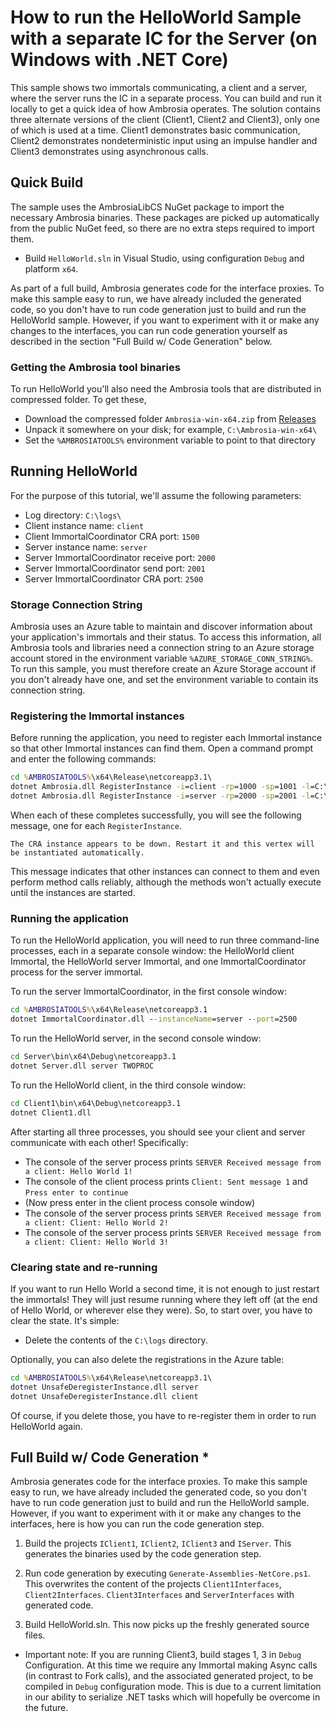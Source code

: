 # How to run the HelloWorld Sample with a separate IC for the Server (on Windows with .NET Core)

This sample shows two immortals communicating, a client and a server, where the server runs the IC in a separate process. You can build and run it locally to get a quick idea of how Ambrosia operates. The solution contains three alternate versions of the client (Client1, Client2 and Client3), only one of which is used at a time.  Client1 demonstrates basic communication, Client2 demonstrates nondeterministic input using an impulse handler and Client3 demonstrates using asynchronous calls.

## Quick Build

The sample uses the AmbrosiaLibCS NuGet package to import the necessary Ambrosia binaries. These packages are picked up automatically from the public NuGet feed, so there are no extra steps required to import them.

- Build `HelloWorld.sln` in Visual Studio, using configuration `Debug` and platform `x64`.

As part of a full build, Ambrosia generates code for the interface proxies. To make this sample easy to run, we have already included the generated code, so you don't have to run code generation just to build and run the HelloWorld sample. However, if you want to experiment with it or make any changes to the interfaces, you can run code generation yourself as described in the section "Full Build w/ Code Generation" below.

### Getting the Ambrosia tool binaries

To run HelloWorld you'll also need the Ambrosia tools that are distributed in compressed folder. To get these,

- Download the compressed folder `Ambrosia-win-x64.zip` from [Releases](https://github.com/microsoft/AMBROSIA/releases)
- Unpack it somewhere on your disk; for example, `C:\Ambrosia-win-x64\`
- Set the `%AMBROSIATOOLS%` environment variable to point to that directory

## Running HelloWorld 

For the purpose of this tutorial, we'll assume the following parameters:

- Log directory: `C:\logs\`
- Client instance name: `client`
- Client ImmortalCoordinator CRA port: `1500`
- Server instance name: `server`
- Server ImmortalCoordinator receive port: `2000`
- Server ImmortalCoordinator send port: `2001`
- Server ImmortalCoordinator CRA port: `2500`

### Storage Connection String

Ambrosia uses an Azure table to maintain and discover information about your application's immortals and their status. To access this information, all Ambrosia tools and libraries need a connection string to an Azure storage account stored in the environment variable `%AZURE_STORAGE_CONN_STRING%`. To run this sample, you must therefore create an Azure Storage account if you don't already have one, and set the environment variable to contain its connection string.

### Registering the Immortal instances

Before running the application, you need to register each Immortal instance
so that other Immortal instances can find them. Open a command prompt and enter the following commands:

```bat
cd %AMBROSIATOOLS%\x64\Release\netcoreapp3.1\
dotnet Ambrosia.dll RegisterInstance -i=client -rp=1000 -sp=1001 -l=C:\logs\
dotnet Ambrosia.dll RegisterInstance -i=server -rp=2000 -sp=2001 -l=C:\logs\
```

When each of these completes successfully, you will see the following message, one for each ```RegisterInstance```.

```
The CRA instance appears to be down. Restart it and this vertex will be instantiated automatically.
```

This message indicates that other instances can connect to them and even perform method calls reliably, although the methods won't actually execute until the instances are started.

### Running the application

To run the HelloWorld application, you will need to run three command-line
processes, each in a separate console window: the HelloWorld client Immortal, the
HelloWorld server Immortal, and one ImmortalCoordinator process for the server immortal.

To run the server ImmortalCoordinator, in the first console window:

 ```bat
 cd %AMBROSIATOOLS%\x64\Release\netcoreapp3.1
 dotnet ImmortalCoordinator.dll --instanceName=server --port=2500
```

To run the HelloWorld server, in the second console window:

```bat
cd Server\bin\x64\Debug\netcoreapp3.1
dotnet Server.dll server TWOPROC
```

To run the HelloWorld client, in the third console window:

```bat
cd Client1\bin\x64\Debug\netcoreapp3.1
dotnet Client1.dll
```

After starting all three processes, you should see your client and server
communicate with each other! Specifically:

- The console of the server process prints `SERVER Received message from a client: Hello World 1!`
- The console of the client process prints `Client: Sent message 1` and `Press enter to continue`
- (Now press enter in the client process console window)
- The console of the server process prints `SERVER Received message from a client: Client: Hello World 2!`
- The console of the server process prints `SERVER Received message from a client: Client: Hello World 3!`

### Clearing state and re-running

If you want to run Hello World a second time, it is not enough to just restart the immortals! They will just resume running where they left off (at the end of Hello World, or wherever else they were). So, to start over, you have to clear the state. It's simple:

- Delete the contents of the `C:\logs` directory.

Optionally, you can also delete the registrations in the Azure table:

```bat
cd %AMBROSIATOOLS%\x64\Release\netcoreapp3.1\
dotnet UnsafeDeregisterInstance.dll server
dotnet UnsafeDeregisterInstance.dll client
```

Of course, if you delete those, you have to re-register them in order to run HelloWorld again.

## Full Build w/ Code Generation *

Ambrosia generates code for the interface proxies. To make this sample easy to run, we have already included the generated code, so you don't have to run code generation just to build and run the HelloWorld sample. However, if you want to experiment with it or make any changes to the interfaces, here is how you can run the code generation step.

1. Build the projects `IClient1`, `IClient2`, `IClient3` and `IServer`. This generates the binaries used by the code generation step.

2. Run code generation by executing `Generate-Assemblies-NetCore.ps1`. This overwrites the content of the projects `Client1Interfaces`, `Client2Interfaces`. `Client3Interfaces` and `ServerInterfaces` with generated code.

3. Build HelloWorld.sln. This now picks up the freshly generated source files.

* Important note: If you are running Client3, build stages 1, 3 in `Debug` Configuration. At this time we require any Immortal making Async calls (in contrast to Fork calls), and the associated generated project, to be compiled in `Debug` configuration mode. 
This is due to a current limitation in our ability to serialize .NET tasks which will hopefully be overcome in the future.
